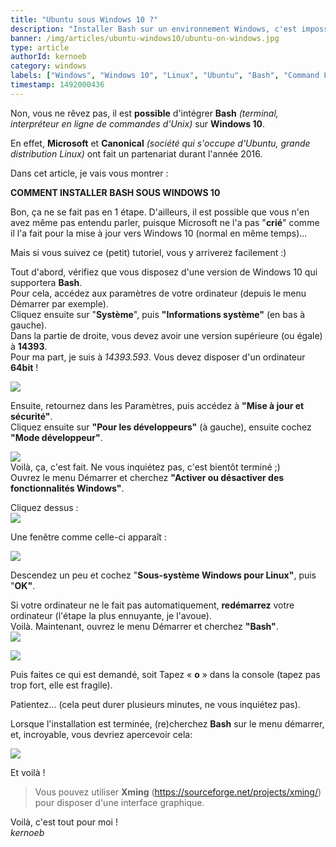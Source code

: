 ```yaml
---
title: "Ubuntu sous Windows 10 ?"
description: "Installer Bash sur un environnement Windows, c'est impossible ? C'est ce que nous allons voir dans cet article."
banner: /img/articles/ubuntu-windows10/ubuntu-on-windows.jpg
type: article
authorId: kernoeb
category: windows
labels: ["Windows", "Windows 10", "Linux", "Ubuntu", "Bash", "Command Line"]
timestamp: 1492000436
---
```


Non, vous ne rêvez pas, il est **possible** d'intégrer **Bash** *(terminal, interpréteur en ligne de commandes d'Unix)* sur **Windows 10**.

En effet, **Microsoft** et **Canonical** *(société qui s'occupe d'Ubuntu, grande distribution Linux)* ont fait un partenariat durant l'année 2016.

Dans cet article, je vais vous montrer :

**COMMENT INSTALLER BASH SOUS WINDOWS 10**

Bon, ça ne se fait pas en 1 étape. D'ailleurs, il est possible que vous n'en avez même pas entendu parler, puisque Microsoft ne l'a pas "**crié**" comme il l'a fait pour la mise à jour vers Windows 10 (normal en même temps)...

Mais si vous suivez ce (petit) tutoriel, vous y arriverez facilement :)

Tout d'abord, vérifiez que vous disposez d'une version de Windows 10 qui supportera **Bash**.  
Pour cela, accédez aux paramètres de votre ordinateur (depuis le menu Démarrer par exemple).  
Cliquez ensuite sur "**Système**", puis **"Informations système"** (en bas à gauche).  
Dans la partie de droite, vous devez avoir une version supérieure (ou égale) à **14393**.  
Pour ma part, je suis à *14393.593*. Vous devez disposer d'un ordinateur **64bit** !

![](/img/articles/ubuntu-windows10/373431821.webp)

Ensuite, retournez dans les Paramètres, puis accédez à **"Mise à jour et sécurité"**.  
Cliquez ensuite sur **"Pour les développeurs"** (à gauche), ensuite cochez **"Mode développeur"**.

![](/img/articles/ubuntu-windows10/7QzKNdN.webp)  
Voilà, ça, c'est fait. Ne vous inquiétez pas, c'est bientôt terminé ;)  
Ouvrez le menu Démarrer et cherchez **"Activer ou désactiver des fonctionnalités Windows"**.

Cliquez dessus :  
![](/img/articles/ubuntu-windows10/SaNC5YQ.webp)

Une fenêtre comme celle-ci apparaît :

![](/img/articles/ubuntu-windows10/N2cvrOK.webp)

Descendez un peu et cochez "**Sous-système Windows pour Linux"**, puis "**OK"**.

Si votre ordinateur ne le fait pas automatiquement, **redémarrez** votre ordinateur (l'étape la plus ennuyante, je l'avoue).  
Voilà. Maintenant, ouvrez le menu Démarrer et cherchez **"Bash"**.  
![](/img/articles/ubuntu-windows10/TZaqBLN.webp)

![](/img/articles/ubuntu-windows10/jALsHrC.webp)

Puis faites ce qui est demandé, soit Tapez « **o** » dans la console (tapez pas trop fort, elle est fragile).

Patientez... (cela peut durer plusieurs minutes, ne vous inquiétez pas).

Lorsque l'installation est terminée, (re)cherchez **Bash** sur le menu démarrer, et, incroyable, vous devriez apercevoir cela:

![](/img/articles/ubuntu-windows10/gKhrlVs.webp)

Et voilà ! 


> Vous pouvez utiliser **Xming** (<https://sourceforge.net/projects/xming/>) pour disposer d'une interface graphique.
> 
>  

Voilà, c'est tout pour moi !  
*kernoeb*  
 
